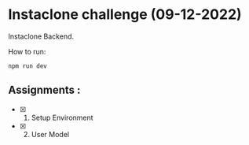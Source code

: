# Instaclone challenge (09-12-2022)

Instaclone Backend.

How to run:
<pre><code>npm run dev</code></pre>

## Assignments : 
- [x] 01. Setup Environment
- [x] 02. User Model